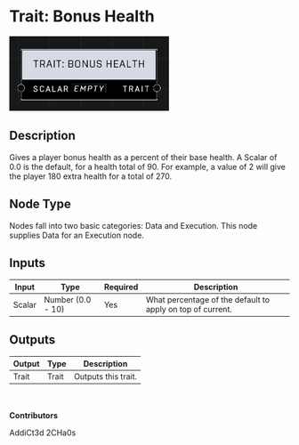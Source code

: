 # Trait: Bonus Health
![](../../../.gitbook/assets/trait-bonus-health.png)

## Description
Gives a player bonus health as a percent of their base health. A Scalar of 0.0 is the default, for a health total of 90. For example, a value of 2 will give the player 180 extra health for a total of 270.

## Node Type
Nodes fall into two basic categories: Data and Execution. This node supplies Data for an Execution node.

## Inputs
| Input | Type | Required | Description |
|------------------|------------------|----------|--------------------------------------------------------------|
| Scalar | Number (0.0 - 10) | Yes | What percentage of the default to apply on top of current. |

## Outputs
| Output | Type | Description |
|------------------|------------------|--------------------------------------------------------------|
| Trait | Trait | Outputs this trait. |

\
\
**Contributors**

AddiCt3d 2CHa0s
